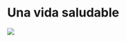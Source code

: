 # Una vida saludable

<img src="https://www.nutri-facts.org/es_ES/news/articles/the-who-what-and-why-of-medical-nutrition/_jcr_content/root/responsivegrid_top/container/content/responsivegrid/container/content/image_888538520.coreimg.82.1024.jpeg/1600771057673.jpeg">
